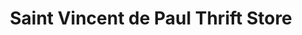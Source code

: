 ---
title: "Saint Vincent de Paul Thrift Store"
url: /saint-ann/saint-vincent-de-paul-thrift-store/
shop: charity
---